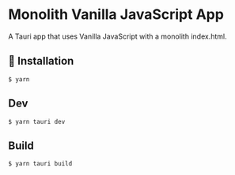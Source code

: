 # Monolith Vanilla JavaScript App

A Tauri app that uses Vanilla JavaScript with a monolith index.html.

## 🚀 Installation

```
$ yarn
```

## Dev

```
$ yarn tauri dev
```

## Build

```
$ yarn tauri build
```
